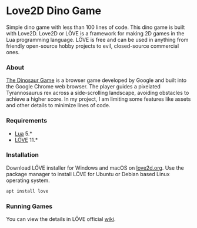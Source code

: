 # Love2D Dino Game
Simple dino game with less than 100 lines of code. This dino game is built with Love2D. Love2D or LÖVE is a framework for making 2D games in the Lua programming language. LÖVE is free and can be used in anything from friendly open-source hobby projects to evil, closed-source commercial ones.

### About
[The Dinosaur Game](https://en.wikipedia.org/wiki/Dinosaur_Game) is a browser game developed by Google and built into the Google Chrome web browser. The player guides a pixelated Tyrannosaurus rex across a side-scrolling landscape, avoiding obstacles to achieve a higher score. In my project, I am limiting some features like assets and other details to minimize lines of code.

### Requirements
- [Lua](https://www.lua.org/) 5.*
- [LÖVE](https://love2d.org/) 11.*

### Installation

Download LÖVE installer for Windows and macOS on [love2d.org](https://love2d.org/). Use the package manager to install LÖVE for Ubuntu or Debian based Linux operating system.

```bash
apt install love
```

### Running Games
You can view the details in LÖVE official [wiki](https://love2d.org/wiki/Getting_Started).